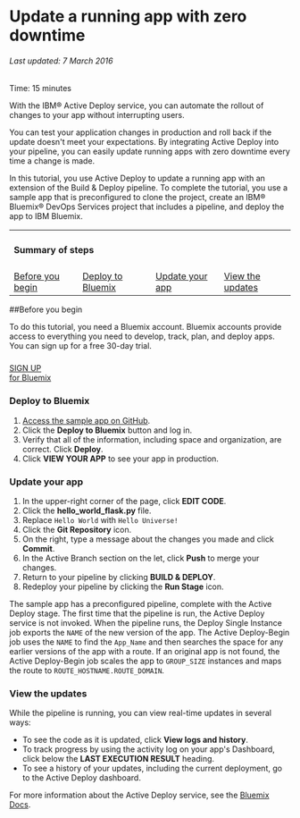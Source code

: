 # Update a running app with zero downtime

###### Last updated: 7 March 2016

Time: 15 minutes

With the IBM&reg; Active Deploy service, you can automate the rollout of changes to your app without interrupting users. 

You can test your application changes in production and roll back if the update doesn't meet your expectations. By integrating Active Deploy into your pipeline, you can easily update running apps with zero downtime every time a change is made.

In this tutorial, you use Active Deploy to update a running app with an extension of the Build &amp; Deploy pipeline. To complete the tutorial, you use a sample app that is preconfigured to clone the project, create an IBM&reg; Bluemix&reg; DevOps Services project that includes a pipeline, and deploy the app to IBM Bluemix.

<div class="table-of-contents">
 <table>
   <tr>
     <td colspan="5"><h4>Summary of steps</h4></td>
   </tr>
   <tr>
     <td><a href="#prereq">Before you begin</a></td>
     <td><a href="#deploy">Deploy to Bluemix</a></td>
     <td><a href="#update">Update your app</a></td>
     <td><a href="#view">View the updates</a></td>
   </tr>
 </table>
</div>

<a name='prereq'></a>
##Before you begin

To do this tutorial, you need a Bluemix account. Bluemix accounts provide access to everything you need to develop, track, plan, and deploy apps. You can sign up for a free 30-day trial. 

<h5> </h5>
<div class="container-fluid small_bottom_space">
   <div class="row pbl button-links" id="overview-links">
		<a href="https://login.jazz.net/psso/proxy/jazzregister?redirect_uri=https%3A%2F%2Fhub.jazz.net%2F" target="_blank" alt-text="Sign up"> 
			<div class="hollowButton">SIGN UP<div class="extra-title">for Bluemix </div>
			</div>
		</a>
   </div>
</div>

<a name='deploy'></a>
### Deploy to Bluemix

1. [Access the sample app on GitHub](https://github.com/IBM-Bluemix/active-deploy/tree/master/sample-apps/pipeline).
2. Click the **Deploy to Bluemix** button and log in.
3. Verify that all of the information, including space and organization, are correct. Click **Deploy**.
4. Click **VIEW YOUR APP** to see your app in production.

<a name='update'></a>
### Update your app

1. In the upper-right corner of the page, click **EDIT CODE**.
2. Click the **hello_world_flask.py** file.
3. Replace `Hello World` with `Hello Universe!`
4. Click the **Git Repository** icon.
5. On the right, type a message about the changes you made and click **Commit**.
6. In the Active Branch section on the let, click **Push** to merge your changes.
7. Return to your pipeline by clicking **BUILD &amp; DEPLOY**.
8. Redeploy your pipeline by clicking the **Run Stage** icon.

The sample app has a preconfigured pipeline, complete with the Active Deploy stage. The first time that the pipeline is run, the Active Deploy service is not invoked. When the pipeline runs, the Deploy Single Instance job exports the `NAME` of the new version of the app. The Active Deploy-Begin job uses the `NAME` to find the `App_Name` and then searches the space for any earlier versions of the app with a route. If an original app is not found, the Active Deploy-Begin job scales the app to `GROUP_SIZE` instances and maps the route to `ROUTE_HOSTNAME.ROUTE_DOMAIN`.

<a name='view'></a>
### View the updates

While the pipeline is running, you can view real-time updates in several ways:

   * To see the code as it is updated, click **View logs and history**.
   * To track progress by using the activity log on your app's Dashboard, click below the **LAST EXECUTION RESULT** heading.
   * To see a history of your updates, including the current deployment, go to the Active Deploy dashboard.

For more information about the Active Deploy service, see the [Bluemix Docs](https://www.ng.bluemix.net/docs/services/ActiveDeploy/index.html).

